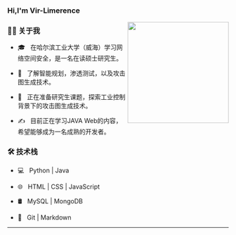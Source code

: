 ### Hi,I'm Vir-Limerence

<img align='right' src="https://media.giphy.com/media/M9gbBd9nbDrOTu1Mqx/giphy.gif" width="230">

<h3> 👨🏻 关于我 </h3>

- 🎓 &nbsp; 在哈尔滨工业大学（威海）学习网络空间安全，是一名在读硕士研究生。

- 🌱 &nbsp; 了解智能规划，渗透测试，以及攻击图生成技术。
  
- 🤔 &nbsp; 正在准备研究生课题，探索工业控制背景下的攻击图生成技术。
  
- ✍️ &nbsp; 目前正在学习JAVA Web的内容，希望能够成为一名成熟的开发者。



<h3>🛠 技术栈</h3>

- 💻 &nbsp; Python | Java

- 🌐 &nbsp; HTML | CSS | JavaScript

- 🛢 &nbsp; MySQL | MongoDB

- 🔧 &nbsp; Git | Markdown

<hr>
<!--

- 🖥 &nbsp; Illustrator| Photoshop | InDesign
<h3>🛠 To Learn</h3>

- 🔧 &nbsp; AWS | Docker🐳 | Firebase | flask
-->


<br/><br/>

[![Shivam's GitHub Stats](https://github-readme-stats.vercel.app/api?username=Vir-Limerence&show_icons=true)](https://github.com/shivam0110)

<br/>

<div align="center">
    <img  src="https://github-readme-stats-git-masterrstaa-rickstaa.vercel.app/api/top-langs/?username=Vir-Limerence&hide_title=true&hide_border=true&layout=compact&langs_count=6&text_color=000&icon_color=fff&bg_color=0,52fa5a,4dfcff,c64dff&theme=graywhite" />
</div>

<div align="center">
    <img height="137px" src="https://github-readme-stats-git-masterrstaa-rickstaa.vercel.app/api?username=Vir-Limerence&hide_title=true&hide_border=true&show_icons=trueline_height=21&text_color=000&icon_color=000&bg_color=0,ea6161,ffc64d,fffc4d,52fa5a&theme=graywhite" />
</div>

